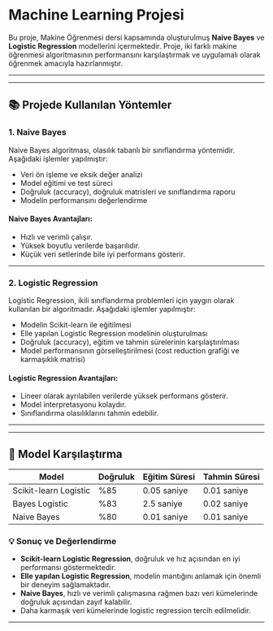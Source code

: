# Machine Learning Projesi

Bu proje, Makine Öğrenmesi dersi kapsamında oluşturulmuş **Naive Bayes** ve **Logistic Regression** modellerini içermektedir. Proje, iki farklı makine öğrenmesi algoritmasının performansını karşılaştırmak ve uygulamalı olarak öğrenmek amacıyla hazırlanmıştır.

---


---

## 📚 Projede Kullanılan Yöntemler

### **1. Naive Bayes**
Naive Bayes algoritması, olasılık tabanlı bir sınıflandırma yöntemidir. 
Aşağıdaki işlemler yapılmıştır:
- Veri ön işleme ve eksik değer analizi
- Model eğitimi ve test süreci
- Doğruluk (accuracy), doğruluk matrisleri ve sınıflandırma raporu
- Modelin performansını değerlendirme

#### **Naive Bayes Avantajları:**
- Hızlı ve verimli çalışır.
- Yüksek boyutlu verilerde başarılıdır.
- Küçük veri setlerinde bile iyi performans gösterir.

---

### **2. Logistic Regression**
Logistic Regression, ikili sınıflandırma problemleri için yaygın olarak kullanılan bir algoritmadır. 
Aşağıdaki işlemler yapılmıştır:
- Modelin Scikit-learn ile eğitilmesi
- Elle yapılan Logistic Regression modelinin oluşturulması
- Doğruluk (accuracy), eğitim ve tahmin sürelerinin karşılaştırılması
- Model performansının görselleştirilmesi (cost reduction grafiği ve karmaşıklık matrisi)

#### **Logistic Regression Avantajları:**
- Lineer olarak ayrılabilen verilerde yüksek performans gösterir.
- Model interpretasyonu kolaydır.
- Sınıflandırma olasılıklarını tahmin edebilir.

---


---

## 🚀 Model Karşılaştırma

| Model                     | Doğruluk | Eğitim Süresi | Tahmin Süresi |
|--------------------------|---------|---------------|---------------|
| Scikit-learn Logistic    | %85     | 0.05 saniye    | 0.01 saniye    |
| Bayes Logistic           | %83     | 2.5 saniye     | 0.02 saniye    |
| Naive Bayes              | %80     | 0.01 saniye    | 0.01 saniye    |

### 💡 **Sonuç ve Değerlendirme**
- **Scikit-learn Logistic Regression**, doğruluk ve hız açısından en iyi performansı göstermektedir.
- **Elle yapılan Logistic Regression**, modelin mantığını anlamak için önemli bir deneyim sağlamaktadır.
- **Naive Bayes**, hızlı ve verimli çalışmasına rağmen bazı veri kümelerinde doğruluk açısından zayıf kalabilir.
- Daha karmaşık veri kümelerinde logistic regression tercih edilmelidir.

---




